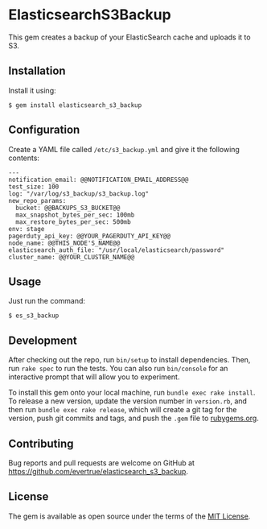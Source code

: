 # ElasticsearchS3Backup

This gem creates a backup of your ElasticSearch cache and uploads it to S3.

## Installation

Install it using:

    $ gem install elasticsearch_s3_backup

## Configuration

Create a YAML file called `/etc/s3_backup.yml` and give it the following contents:

    ---
    notification_email: @@NOTIFICATION_EMAIL_ADDRESS@@
    test_size: 100
    log: "/var/log/s3_backup/s3_backup.log"
    new_repo_params:
      bucket: @@BACKUPS_S3_BUCKET@@
      max_snapshot_bytes_per_sec: 100mb
      max_restore_bytes_per_sec: 500mb
    env: stage
    pagerduty_api_key: @@YOUR_PAGERDUTY_API_KEY@@
    node_name: @@THIS_NODE'S_NAME@@
    elasticsearch_auth_file: "/usr/local/elasticsearch/password"
    cluster_name: @@YOUR_CLUSTER_NAME@@

## Usage

Just run the command:

    $ es_s3_backup

## Development

After checking out the repo, run `bin/setup` to install dependencies. Then, run `rake spec` to run the tests. You can also run `bin/console` for an interactive prompt that will allow you to experiment.

To install this gem onto your local machine, run `bundle exec rake install`. To release a new version, update the version number in `version.rb`, and then run `bundle exec rake release`, which will create a git tag for the version, push git commits and tags, and push the `.gem` file to [rubygems.org](https://rubygems.org).

## Contributing

Bug reports and pull requests are welcome on GitHub at https://github.com/evertrue/elasticsearch_s3_backup.

## License

The gem is available as open source under the terms of the [MIT License](http://opensource.org/licenses/MIT).

